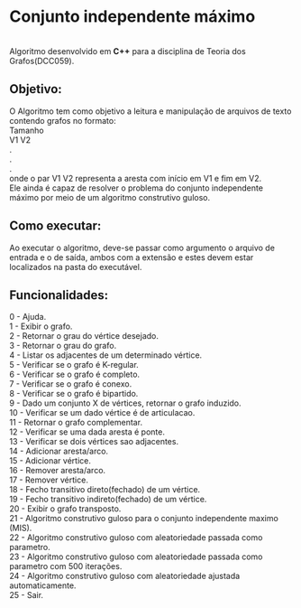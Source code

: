 # Conjunto independente máximo

<br>
Algoritmo desenvolvido em <b>C++</b> para a disciplina de Teoria dos Grafos(DCC059).<br>
<h2>Objetivo:</h2>
O Algoritmo tem como objetivo a leitura e manipulação de arquivos de texto contendo grafos no formato:<br>
Tamanho<br>
V1 V2 <br>
<t>.<br>
<t>.<br>
<t>.<br>
onde o par V1 V2 representa a aresta com início em V1 e fim em V2.<br>
Ele ainda é capaz de resolver o problema do conjunto independente máximo por meio de um algoritmo construtivo guloso.<br>
<h2>Como executar:</h2>
Ao executar o algoritmo, deve-se passar como argumento o arquivo de entrada e o de saída, ambos com a extensão e estes devem estar localizados na pasta do executável.<br>
<h2>Funcionalidades:</h2>
 0 - Ajuda.<br>
 1 - Exibir o grafo.<br>
 2 - Retornar o grau do vértice desejado. <br>
 3 - Retornar o grau do grafo. <br>
 4 - Listar os adjacentes de um determinado vértice. <br>
 5 - Verificar se o grafo é K-regular. <br>
 6 - Verificar se o grafo é completo.<br> 
 7 - Verificar se o grafo é conexo. <br>
 8 - Verificar se o grafo é bipartido. <br>
 9 - Dado um conjunto X de vértices, retornar o grafo induzido.<br> 
10 - Verificar se um dado vértice é de articulacao. <br>
11 - Retornar o grafo complementar. <br>
12 - Verificar se uma dada aresta é ponte. <br>
13 - Verificar se dois vértices sao adjacentes. <br>
14 - Adicionar aresta/arco. <br>
15 - Adicionar vértice. <br>
16 - Remover aresta/arco.<br> 
17 - Remover vértice. <br>
18 - Fecho transitivo direto(fechado) de um vértice. <br>
19 - Fecho transitivo indireto(fechado) de um vértice. <br>
20 - Exibir o grafo transposto. <br>
21 - Algoritmo construtivo guloso para o conjunto independente maximo (MIS). <br>
22 - Algoritmo construtivo guloso com aleatoriedade passada como parametro. <br>
23 - Algoritmo construtivo guloso com aleatoriedade passada como parametro com 500 iterações. <br>
24 - Algoritmo construtivo guloso com aleatoriedade ajustada automaticamente. <br>
25 - Sair.<br>
